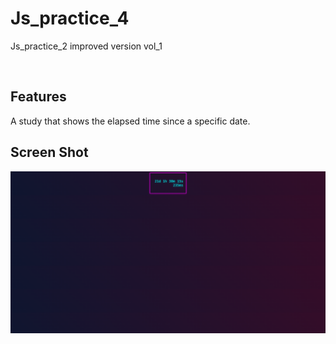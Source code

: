 # Js_practice_4
Js_practice_2 improved version vol_1


<p align="center"> 

<br> 
  
  Features 
  ------------ 

A study that shows the elapsed time since a specific date.
  
  Screen Shot 
  ------------
  <img src="https://github.com/MehmetBozkir/Js_practice_4/blob/main/img/photo1.png" alt="Slate: Foto1" width="900"> 
